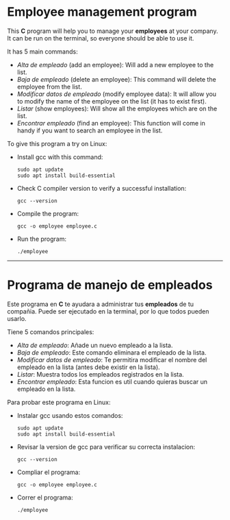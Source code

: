 # Employee management program
This **C** program will help you to manage your **employees** at your company. It can be run on the terminal, so everyone should be able to use it.   

It has 5 main commands:
- *Alta de empleado* (add an employee): Will add a new employee to the list.
- *Baja de empleado* (delete an employee): This command will delete the employee from the list.
- *Modificar datos de empleado* (modify employee data): It will allow you to modify the name of the employee on the list (it has to exist first).
- *Listar* (show employees): Will show all the employees which are on the list.
- *Encontrar empleado* (find an employee): This function will come in handy if you want to search an employee in the list.

To give this program a try on Linux:
- Install gcc with this command:
  ```
  sudo apt update
  sudo apt install build-essential
  ```
- Check C compiler version to verify a successful installation:
  ```
  gcc --version
  ```
- Compile the program:
  ```
  gcc -o employee employee.c
  ```
- Run the program:
  ```
  ./employee
  ```
---

# Programa de manejo de empleados
Este programa en **C** te ayudara a administrar tus **empleados** de tu compañia. Puede ser ejecutado en la terminal, por lo que todos pueden usarlo.

Tiene 5 comandos principales:
- *Alta de empleado*: Añade un nuevo empleado a la lista.
- *Baja de empleado*: Este comando eliminara el empleado de la lista.
- *Modificar datos de empleado*: Te permitira modificar el nombre del empleado en la lista (antes debe existir en la lista).
- *Listar*: Muestra todos los empleados registrados en la lista.
- *Encontrar empleado*: Esta funcion es util cuando quieras buscar un empleado en la lista.

Para probar este programa en Linux:
- Instalar gcc usando estos comandos:
  ```
  sudo apt update
  sudo apt install build-essential
  ```
- Revisar la version de gcc para verificar su correcta instalacion:
  ```
  gcc --version
  ```
- Compliar el programa:
  ```
  gcc -o employee employee.c
  ```
- Correr el programa:
  ```
  ./employee
  ```

